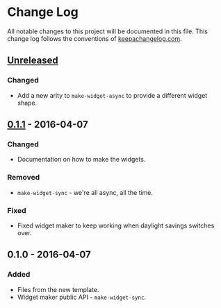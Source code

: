 # Change Log
All notable changes to this project will be documented in this file. This change log follows the conventions of [keepachangelog.com](http://keepachangelog.com/).

## [Unreleased]
### Changed
- Add a new arity to `make-widget-async` to provide a different widget shape.

## [0.1.1] - 2016-04-07
### Changed
- Documentation on how to make the widgets.

### Removed
- `make-widget-sync` - we're all async, all the time.

### Fixed
- Fixed widget maker to keep working when daylight savings switches over.

## 0.1.0 - 2016-04-07
### Added
- Files from the new template.
- Widget maker public API - `make-widget-sync`.

[Unreleased]: https://github.com/your-name/statisch/compare/0.1.1...HEAD
[0.1.1]: https://github.com/your-name/statisch/compare/0.1.0...0.1.1
